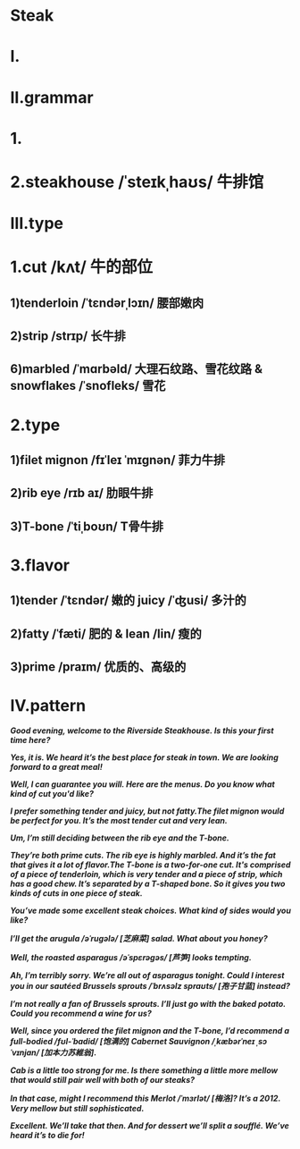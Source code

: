 # Steak
# I.



# II.grammar
# 1.

# 2.steakhouse /ˈsteɪkˌhaʊs/ 牛排馆



# III.type
# 1.cut /kʌt/ 牛的部位
## 1)tenderloin /ˈtɛndərˌlɔɪn/ 腰部嫩肉

## 2)strip /strɪp/ 长牛排

## 6)marbled /ˈmɑrbəld/ 大理石纹路、雪花纹路 & snowflakes /ˈsnofleks/ 雪花

# 2.type
## 1)filet mignon /fɪˈleɪ ˈmɪgnən/ 菲力牛排

## 2)rib eye /rɪb aɪ/ 肋眼牛排 

## 3)T-bone /ˈtiˌboʊn/ T骨牛排

# 3.flavor
## 1)tender /ˈtɛndər/ 嫩的 juicy /ˈʤusi/ 多汁的 

## 2)fatty /ˈfæti/ 肥的 & lean /lin/ 瘦的

## 3)prime /praɪm/ 优质的、高级的




# IV.pattern
***Good evening, welcome to the Riverside Steakhouse. Is this your first time here?***

***Yes, it is. We heard it’s the best place for steak in town. We are looking forward to a great meal!***

***Well, I can guarantee you will. Here are the menus. Do you know what kind of cut you'd like?***

***I prefer something tender and juicy, but not fatty.The filet mignon would be perfect for you. It’s the most tender cut and very lean.***

***Um, I’m still deciding between the rib eye and the T-bone.***

***They’re both prime cuts. The rib eye is highly marbled. And it’s the fat that gives it a lot of flavor.The T-bone is a two-for-one cut. It's comprised of a piece of tenderloin, which is very tender and a piece of strip, which has a good chew. It’s separated by a T-shaped bone. So it gives you two kinds of cuts in one piece of steak.***

***You’ve made some excellent steak choices. What kind of sides would you like?***

***I’ll get the arugula /əˈruɡələ/ [芝麻菜] salad. What about you honey?***

***Well, the roasted asparagus  /əˈspɛrəgəs/ [芦笋] looks tempting.***

***Ah, I’m terribly sorry. We’re all out of asparagus tonight. Could I interest you in our sautéed Brussels sprouts /ˈbrʌsəlz spraʊts/ [孢子甘蓝] instead?***

***I’m not really a fan of Brussels sprouts. I’ll just go with the baked potato. Could you recommend a wine for us?***

***Well, since you ordered the filet mignon and the T-bone, I’d recommend a full-bodied /fʊl-ˈbɑdid/ [饱满的] Cabernet Sauvignon /ˌkæbərˈneɪ ˌsɔˈvɪnjɑn/ [加本力苏維翁].***

***Cab is a little too strong for me. Is there something a little more mellow that would still pair well with both of our steaks?***

***In that case, might I recommend this Merlot /ˈmɜrlət/ [梅洛]? It’s a 2012. Very mellow but still sophisticated.***

***Excellent. We’ll take that then. And for dessert we’ll split a soufflé. We’ve heard it’s to die for!***

